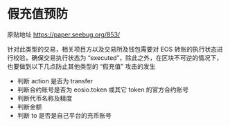 # 假充值预防

原贴地址 <https://paper.seebug.org/853/>

针对此类型的交易，相关项目方以及交易所及钱包需要对 EOS 转账的执行状态进行校验，确保交易执行状态为 “executed”，除此之外，在区块不可逆的情况下，也要做到以下几点防止其他类型的 “假充值” 攻击的发生

- 判断 action 是否为 transfer
- 判断合约账号是否为 eosio.token 或其它 token 的官方合约账号
- 判断代币名称及精度
- 判断金额
- 判断 to 是否是自己平台的充币账号